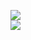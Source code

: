 [![](https://img.shields.io/badge/Made%20With-Github%20Spray-lightgrey.svg?style=for-the-badge&logo=github)](https://github.com/Annihil/github-spray#27360)  
[![](https://i.imgur.com/2DrTn0Z.gif)](https://github.com/Annihil/github-spray)